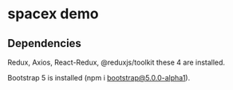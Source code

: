# spacex demo

## Dependencies
Redux, Axios, React-Redux, @reduxjs/toolkit these 4 are installed.

Bootstrap 5 is installed (npm i bootstrap@5.0.0-alpha1).
